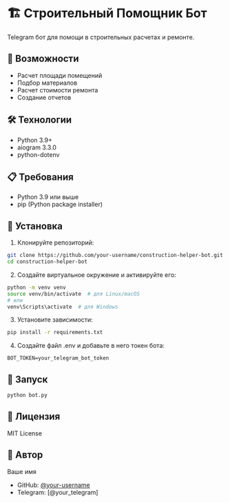 # 🏗️ Строительный Помощник Бот

Telegram бот для помощи в строительных расчетах и ремонте.

## 🚀 Возможности

- Расчет площади помещений
- Подбор материалов
- Расчет стоимости ремонта
- Создание отчетов

## 🛠 Технологии

- Python 3.9+
- aiogram 3.3.0
- python-dotenv

## 📋 Требования

- Python 3.9 или выше
- pip (Python package installer)

## 🔧 Установка

1. Клонируйте репозиторий:
```bash
git clone https://github.com/your-username/construction-helper-bot.git
cd construction-helper-bot
```

2. Создайте виртуальное окружение и активируйте его:
```bash
python -m venv venv
source venv/bin/activate  # для Linux/macOS
# или
venv\Scripts\activate  # для Windows
```

3. Установите зависимости:
```bash
pip install -r requirements.txt
```

4. Создайте файл .env и добавьте в него токен бота:
```
BOT_TOKEN=your_telegram_bot_token
```

## 🚀 Запуск

```bash
python bot.py
```

## 📝 Лицензия

MIT License

## 👤 Автор

Ваше имя
- GitHub: [@your-username](https://github.com/your-username)
- Telegram: [@your_telegram]